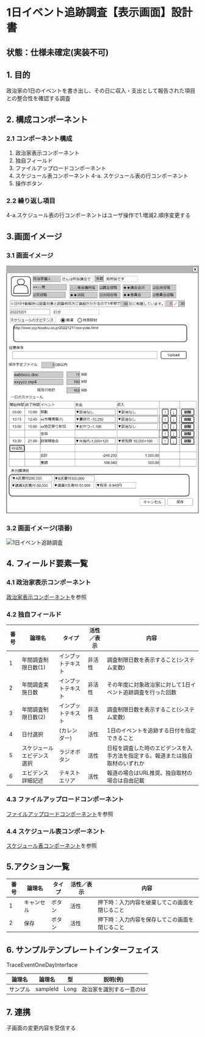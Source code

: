 ﻿# 1日イベント追跡調査【表示画面】設計書

## 状態：仕様未確定(実装不可)

## 1. 目的

政治家の1日のイベントを書き出し、その日に収入・支出として報告された項目との整合性を確認する調査

## 2. 構成コンポーネント

### 2.1 コンポーネント構成

1. 政治家表示コンポーネント
2. 独自フィールド
3. ファイルアップロードコンポーネント
4. スケジュール表コンポーネント
4-a. スケジュール表の行コンポーネント
5. 操作ボタン

### 2.2 繰り返し項目

4-a.スケジュール表の行コンポーネントはユーザ操作で1.増減2.順序変更する

## 3.画面イメージ

### 3.1 画面イメージ

![1日イベント追跡調査](image/1日イベント追跡調査.drawio.png)

### 3.2 画面イメージ(項番)

![1日イベント追跡調査](image/1日イベント追跡調査項番.drawio.png)

## 4. フィールド要素一覧

### 4.1 政治家表示コンポーネント

[政治家表示コンポーネント](../../common/front/politician/politician_view_vue.md)を参照

### 4.2 独自フィールド

| 番号 |           論理名           |       タイプ       | 活性／表示 |                                      内容                                      |
| ---- | -------------------------- | ------------------ | ---------- | ------------------------------------------------------------------------------ |
| 1    | 年間調査制限日数(1)        | インプットテキスト | 非活性     | 調査制限日数を表示すること(システム変数)                                       |
| 2    | 年間調査実施日数           | インプットテキスト | 非活性     | その年度に対象政治家に対して1日イベント追跡調査を行った回数                    |
| 3    | 年間調査制限日数(2)        | インプットテキスト | 非活性     | 調査制限日数を表示すること(システム変数)                                       |
| 4    | 日付選択                   | (カレンダー)       | 活性       | 1日のイベントを追跡する日付を指定できること                                    |
| 5    | スケジュールエビデンス選択 | ラジオボタン       | 活性       | 日程を調査した時のエビデンスを入手方法を指定する。報道または独自取材のいずれか |
| 6    | エビデンス詳細記述         | テキストエリア     | 活性       | 報道の場合はURL推奨。独自取材の場合は自由記載                                  |

### 4.3 ファイルアップロードコンポーネント

[ファイルアップロードコンポーネント](../../common/front/file_upload/file_upload_vue.md)を参照

### 4.4 スケジュール表コンポーネント

[スケジュール表コンポーネント](./schedule_table_vue.md)を参照

## 5.アクション一覧

| 番号 |   論理名   | タイプ | 活性／表示 |                      内容                      |
| ---- | ---------- | ------ | ---------- | ---------------------------------------------- |
| 1    | キャンセル | ボタン | 活性       | 押下時：入力内容を破棄してこの画面を閉じること |
| 2    | 保存       | ボタン | 活性       | 押下時：入力内容を保存してこの画面を閉じること |

## 6. サンプルテンプレートインターフェイス

TraceEventOneDayInterface

 |  論理名  |  論理名  |  型  |         説明(例)         |
 | -------- | -------- | ---- | ------------------------ |
 | サンプル | sampleId | Long | 政治家を識別する一意のId |

## 7. 連携

子画面の変更内容を受信する
